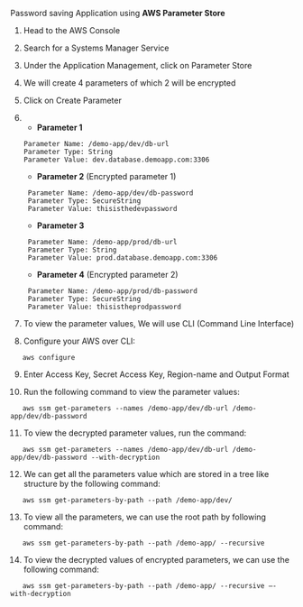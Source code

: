 Password saving Application using **AWS Parameter Store**


1. Head to the AWS Console
   
2. Search for a Systems Manager Service

3. Under the Application Management, click on Parameter Store

4. We will create 4 parameters of which 2 will be encrypted

5. Click on Create Parameter

6. -  **Parameter 1**
    ```
    Parameter Name: /demo-app/dev/db-url
    Parameter Type: String
    Parameter Value: dev.database.demoapp.com:3306
    ```
    
   -  **Parameter 2** (Encrypted parameter 1)
   ```
    Parameter Name: /demo-app/dev/db-password
    Parameter Type: SecureString
    Parameter Value: thisisthedevpassword
    ```

   -  **Parameter 3**
   ```
    Parameter Name: /demo-app/prod/db-url
    Parameter Type: String
    Parameter Value: prod.database.demoapp.com:3306
    ```

   -  **Parameter 4** (Encrypted parameter 2)
   ```
    Parameter Name: /demo-app/prod/db-password
    Parameter Type: SecureString
    Parameter Value: thisistheprodpassword
    ```
  
7. To view the parameter values, We will use CLI (Command Line Interface)

8. Configure your AWS over CLI:
```
   aws configure
```

9. Enter Access Key, Secret Access Key, Region-name and Output Format

10. Run the following command to view the parameter values: 
``` 
   aws ssm get-parameters --names /demo-app/dev/db-url /demo-app/dev/db-password
```

11. To view the decrypted parameter values, run the command:
```
   aws ssm get-parameters --names /demo-app/dev/db-url /demo-app/dev/db-password --with-decryption
```

12. We can get all the parameters value which are stored in a tree like structure by the following command:
```
   aws ssm get-parameters-by-path --path /demo-app/dev/
```

13. To view all the parameters, we can use the root path by following command:
```
   aws ssm get-parameters-by-path --path /demo-app/ --recursive
```

14. To view the decrypted values of encrypted parameters, we can use the following command:
```
   aws ssm get-parameters-by-path --path /demo-app/ --recursive –-with-decryption
```
